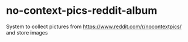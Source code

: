 # no-context-pics-reddit-album
System to collect pictures from https://www.reddit.com/r/nocontextpics/ and store images
